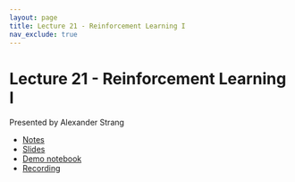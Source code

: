 ```yaml
---
layout: page
title: Lecture 21 - Reinforcement Learning I
nav_exclude: true
---
```


# Lecture 21 - Reinforcement Learning I

Presented by Alexander Strang

- [Notes](https://drive.google.com/file/d/1a3I6bMYXNPnXuZk1F6UU0LDWLFU8go5e/view?usp=sharing) 
- [Slides](https://docs.google.com/presentation/d/1SmAQ4mSmP64MM7IWubTR5x6h5SWjz8tO_XnNK2Pj2iY/edit?usp=sharing)
- [Demo notebook](https://data102.datahub.berkeley.edu/hub/user-redirect/git-pull?repo=https%3A%2F%2Fgithub.com%2Fds-102%2Ffa24-materials&urlpath=lab%2Ftree%2Ffa24-materials%2Flecture%2Flecture21%2Fdynamic_programming.ipynb&branch=main)
- [Recording](https://bcourses.berkeley.edu/courses/1538676/pages/lecture-21-reinforcement-learning-i)
